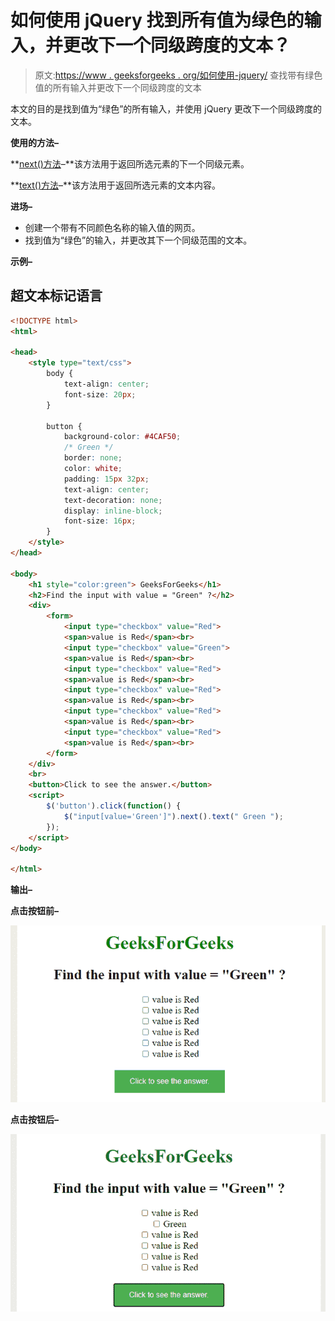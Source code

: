 # 如何使用 jQuery 找到所有值为绿色的输入，并更改下一个同级跨度的文本？

> 原文:[https://www . geeksforgeeks . org/如何使用-jquery/](https://www.geeksforgeeks.org/how-to-find-all-inputs-with-a-value-green-and-change-the-text-of-next-sibling-span-using-jquery/) 查找带有绿色值的所有输入并更改下一个同级跨度的文本

本文的目的是找到值为“绿色”的所有输入，并使用 jQuery 更改下一个同级跨度的文本。

**使用的方法–**

**[next()方法](https://www.geeksforgeeks.org/jquery-next-nextall-with-examples/)–**该方法用于返回所选元素的下一个同级元素。

**[text()方法](https://www.geeksforgeeks.org/jquery-text-method/)–**该方法用于返回所选元素的文本内容。

**进场–**

*   创建一个带有不同颜色名称的输入值的网页。
*   找到值为“绿色”的输入，并更改其下一个同级范围的文本。

**示例–**

## 超文本标记语言

```html
<!DOCTYPE html>
<html>

<head>
    <style type="text/css">
        body {
            text-align: center;
            font-size: 20px;
        }

        button {
            background-color: #4CAF50;
            /* Green */
            border: none;
            color: white;
            padding: 15px 32px;
            text-align: center;
            text-decoration: none;
            display: inline-block;
            font-size: 16px;
        }
    </style>
</head>

<body>
    <h1 style="color:green"> GeeksForGeeks</h1>
    <h2>Find the input with value = "Green" ?</h2>
    <div>
        <form>
            <input type="checkbox" value="Red">
            <span>value is Red</span><br>
            <input type="checkbox" value="Green">
            <span>value is Red</span><br>
            <input type="checkbox" value="Red">
            <span>value is Red</span><br>
            <input type="checkbox" value="Red">
            <span>value is Red</span><br>
            <input type="checkbox" value="Red">
            <span>value is Red</span><br>
            <input type="checkbox" value="Red">
            <span>value is Red</span><br>
        </form>
    </div>
    <br>
    <button>Click to see the answer.</button>
    <script>
        $('button').click(function() {
            $("input[value='Green']").next().text(" Green ");
        });
    </script>
</body>

</html>
```

**输出–**

**点击按钮前–**

![](img/56906242c2b3f70448a9d2b7a22e3c6c.png)

**点击按钮后–**

![](img/9cbdc1310bda8f942ab52c454728ba63.png)